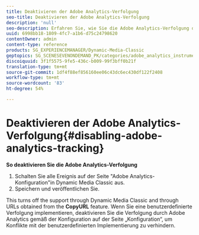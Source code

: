 ```yaml
---
title: Deaktivieren der Adobe Analytics-Verfolgung
seo-title: Deaktivieren der Adobe Analytics-Verfolgung
description: 'null'
seo-description: Erfahren Sie, wie Sie die Adobe Analytics-Verfolgung deaktivieren.
uuid: 6998bb18-1809-4fc7-a1b6-d75c24798620
contentOwner: admin
content-type: reference
products: SG_EXPERIENCEMANAGER/Dynamic-Media-Classic
geptopics: SG_SCENESEVENONDEMAND_PK/categories/adobe_analytics_instrumentation_kit
discoiquuid: 3f1f5575-9fe5-436c-b009-99f3bff0b21f
translation-type: tm+mt
source-git-commit: 1df4f88ef856160ee06c43dc6ec430df122f2408
workflow-type: tm+mt
source-wordcount: '83'
ht-degree: 54%

---
```



# Deaktivieren der Adobe Analytics-Verfolgung{#disabling-adobe-analytics-tracking}

**So deaktivieren Sie die Adobe Analytics-Verfolgung**

1. Schalten Sie alle Ereignis auf der Seite &quot;Adobe Analytics-Konfiguration&quot;in Dynamic Media Classic aus.
1. Speichern und veröffentlichen Sie.

This turns off the support through Dynamic Media Classic and through URLs obtained from the **CopyURL** feature. Wenn Sie eine benutzerdefinierte Verfolgung implementieren, deaktivieren Sie die Verfolgung durch Adobe Analytics gemäß der Konfiguration auf der Seite „Konfiguration“, um Konflikte mit der benutzerdefinierten Implementierung zu verhindern.

